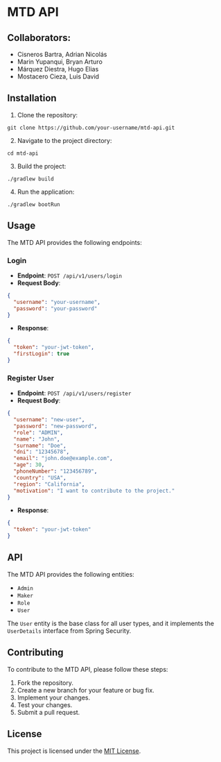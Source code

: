 # MTD API

## Collaborators:
- Cisneros Bartra, Adrian Nicolás
- Marin Yupanqui, Bryan Arturo
- Márquez Diestra, Hugo Elias
- Mostacero Cieza, Luis David

## Installation

1. Clone the repository:
```
git clone https://github.com/your-username/mtd-api.git
```
2. Navigate to the project directory:
```
cd mtd-api
```
3. Build the project:
```
./gradlew build
```
4. Run the application:
```
./gradlew bootRun
```

## Usage

The MTD API provides the following endpoints:

### Login
- **Endpoint**: `POST /api/v1/users/login`
- **Request Body**:
```json
{
  "username": "your-username",
  "password": "your-password"
}
```
- **Response**:
```json
{
  "token": "your-jwt-token",
  "firstLogin": true
}
```

### Register User
- **Endpoint**: `POST /api/v1/users/register`
- **Request Body**:
```json
{
  "username": "new-user",
  "password": "new-password",
  "role": "ADMIN",
  "name": "John",
  "surname": "Doe",
  "dni": "12345678",
  "email": "john.doe@example.com",
  "age": 30,
  "phoneNumber": "123456789",
  "country": "USA",
  "region": "California",
  "motivation": "I want to contribute to the project."
}
```
- **Response**:
```json
{
  "token": "your-jwt-token"
}
```

## API

The MTD API provides the following entities:

- `Admin`
- `Maker`
- `Role`
- `User`

The `User` entity is the base class for all user types, and it implements the `UserDetails` interface from Spring Security.

## Contributing

To contribute to the MTD API, please follow these steps:

1. Fork the repository.
2. Create a new branch for your feature or bug fix.
3. Implement your changes.
4. Test your changes.
5. Submit a pull request.

## License

This project is licensed under the [MIT License](LICENSE).
